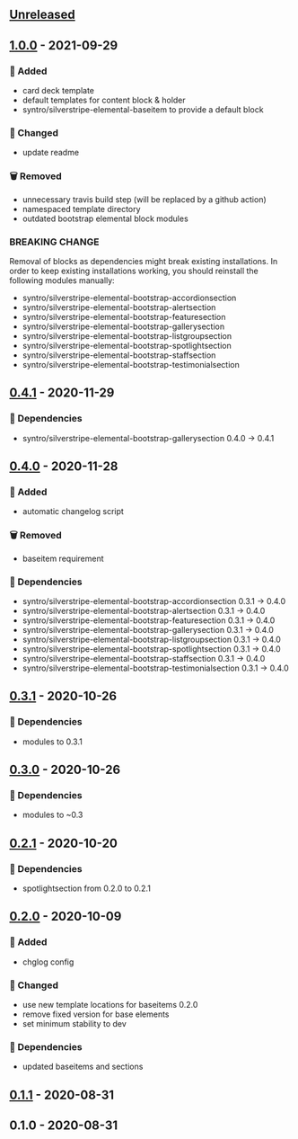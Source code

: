 <a name="unreleased"></a>
## [Unreleased]


<a name="1.0.0"></a>
## [1.0.0] - 2021-09-29
### 🍰 Added
- card deck template
- default templates for content block & holder
- syntro/silverstripe-elemental-baseitem to provide a default block

### 🔧 Changed
- update readme

### 🗑 Removed
- unnecessary travis build step (will be replaced by a github action)
- namespaced template directory
- outdated bootstrap elemental block modules

### BREAKING CHANGE

Removal of blocks as dependencies might break existing
installations. In order to keep existing installations working, you
should reinstall the following modules manually:
- syntro/silverstripe-elemental-bootstrap-accordionsection
- syntro/silverstripe-elemental-bootstrap-alertsection
- syntro/silverstripe-elemental-bootstrap-featuresection
- syntro/silverstripe-elemental-bootstrap-gallerysection
- syntro/silverstripe-elemental-bootstrap-listgroupsection
- syntro/silverstripe-elemental-bootstrap-spotlightsection
- syntro/silverstripe-elemental-bootstrap-staffsection
- syntro/silverstripe-elemental-bootstrap-testimonialsection


<a name="0.4.1"></a>
## [0.4.1] - 2020-11-29
### 🧬 Dependencies
- syntro/silverstripe-elemental-bootstrap-gallerysection 0.4.0 -> 0.4.1


<a name="0.4.0"></a>
## [0.4.0] - 2020-11-28
### 🍰 Added
- automatic changelog script

### 🗑 Removed
- baseitem requirement

### 🧬 Dependencies
- syntro/silverstripe-elemental-bootstrap-accordionsection 0.3.1 -> 0.4.0
- syntro/silverstripe-elemental-bootstrap-alertsection 0.3.1 -> 0.4.0
- syntro/silverstripe-elemental-bootstrap-featuresection 0.3.1 -> 0.4.0
- syntro/silverstripe-elemental-bootstrap-gallerysection 0.3.1 -> 0.4.0
- syntro/silverstripe-elemental-bootstrap-listgroupsection 0.3.1 -> 0.4.0
- syntro/silverstripe-elemental-bootstrap-spotlightsection 0.3.1 -> 0.4.0
- syntro/silverstripe-elemental-bootstrap-staffsection 0.3.1 -> 0.4.0
- syntro/silverstripe-elemental-bootstrap-testimonialsection 0.3.1 -> 0.4.0


<a name="0.3.1"></a>
## [0.3.1] - 2020-10-26
### 🧬 Dependencies
- modules to 0.3.1


<a name="0.3.0"></a>
## [0.3.0] - 2020-10-26
### 🧬 Dependencies
- modules to ~0.3


<a name="0.2.1"></a>
## [0.2.1] - 2020-10-20
### 🧬 Dependencies
- spotlightsection from 0.2.0 to 0.2.1


<a name="0.2.0"></a>
## [0.2.0] - 2020-10-09
### 🍰 Added
- chglog config

### 🔧 Changed
- use new template locations for baseitems 0.2.0
- remove fixed version for base elements
- set minimum stability to dev

### 🧬 Dependencies
- updated baseitems and sections


<a name="0.1.1"></a>
## [0.1.1] - 2020-08-31

<a name="0.1.0"></a>
## 0.1.0 - 2020-08-31

[Unreleased]: https://github.com/syntro-opensource/recipe-elemental-bootstrap/compare/1.0.0...HEAD
[1.0.0]: https://github.com/syntro-opensource/recipe-elemental-bootstrap/compare/0.4.1...1.0.0
[0.4.1]: https://github.com/syntro-opensource/recipe-elemental-bootstrap/compare/0.4.0...0.4.1
[0.4.0]: https://github.com/syntro-opensource/recipe-elemental-bootstrap/compare/0.3.1...0.4.0
[0.3.1]: https://github.com/syntro-opensource/recipe-elemental-bootstrap/compare/0.3.0...0.3.1
[0.3.0]: https://github.com/syntro-opensource/recipe-elemental-bootstrap/compare/0.2.1...0.3.0
[0.2.1]: https://github.com/syntro-opensource/recipe-elemental-bootstrap/compare/0.2.0...0.2.1
[0.2.0]: https://github.com/syntro-opensource/recipe-elemental-bootstrap/compare/0.1.1...0.2.0
[0.1.1]: https://github.com/syntro-opensource/recipe-elemental-bootstrap/compare/0.1.0...0.1.1

